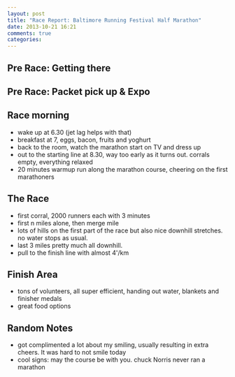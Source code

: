```yaml
---
layout: post
title: "Race Report: Baltimore Running Festival Half Marathon"
date: 2013-10-21 16:21
comments: true
categories: 
---
```



## Pre Race: Getting there ##


## Pre Race: Packet pick up & Expo ## 

## Race morning ##

 * wake up at 6.30 (jet lag helps with that)
 * breakfast at 7, eggs, bacon, fruits and yoghurt
 * back to the room, watch the marathon start on TV and dress up
* out to the starting line at 8.30, way too early as it turns out. corrals empty, everything relaxed
 * 20 minutes warmup run along the marathon course, cheering on the first marathoners


## The Race

  * first corral, 2000 runners each with 3 minutes 
 * first n miles alone, then merge mile
 * lots of hills on the first part of the race but also nice downhill stretches. no water stops as usual.
 * last 3 miles pretty much all downhill. 
 * pull to the finish line with almost 4'/km
 
## Finish Area ##
 * tons of volunteers, all super efficient, handing out water, blankets and finisher medals
 * great food options

## Random Notes ##
 * got complimented a lot about my smiling, usually resulting in extra cheers. It was hard to not smile today
 * cool signs: may the course be with you. chuck Norris never ran a marathon

